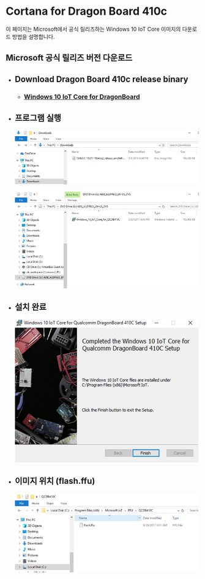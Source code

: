 # Cortana for Dragon Board 410c

이 페이지는 Microsoft에서 공식 릴리즈하는 Windows 10 IoT Core 이미지의 다운로드 방법을 설명합니다.



## Microsoft 공식 릴리즈 버전 다운로드

- ## Download Dragon Board 410c release binary
    - ### [Windows 10 IoT Core for DragonBoard](https://www.microsoft.com/en-us/download/details.aspx?id=55027)

- ## 프로그램 실행

    ![](/assets/dragonBoard_release_step_1.png)

    ![](/assets/dragonBoard_release_step_2.png)

- ##  설치 완료

    ![](/assets/dragonBoard_release_step_3.png)

- ## 이미지 위치 \(flash.ffu\)

    ![](/assets/dragonBoard_release_step_8.png)




